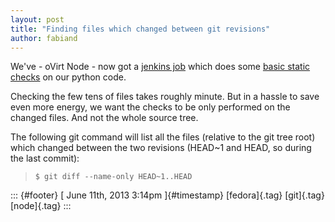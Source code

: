 ```yaml
---
layout: post
title: "Finding files which changed between git revisions"
author: fabiand
---
```




We've - oVirt Node - now got a [jenkins
job](http://jenkins.ovirt.org/view/ovirt_node/job/ovirt-node-devel-check/)
which does some [basic static
checks](http://gerrit.ovirt.org/gitweb?p=ovirt-node.git;a=blob;f=src/Makefile.check;hb=HEAD)
on our python code.

Checking the few tens of files takes roughly minute. But in a hassle to
save even more energy, we want the checks to be only performed on the
changed files. And not the whole source tree.

The following git command will list all the files (relative to the git
tree root) which changed between the two revisions (HEAD\~1 and HEAD, so
during the last commit):

>     $ git diff --name-only HEAD~1..HEAD

::: {#footer}
[ June 11th, 2013 3:14pm ]{#timestamp} [fedora]{.tag} [git]{.tag}
[node]{.tag}
:::
